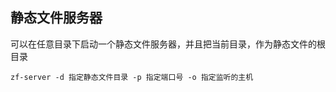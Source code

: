 ## 静态文件服务器
可以在任意目录下启动一个静态文件服务器，并且把当前目录，作为静态文件的根目录
```
zf-server -d 指定静态文件目录 -p 指定端口号 -o 指定监听的主机
```




